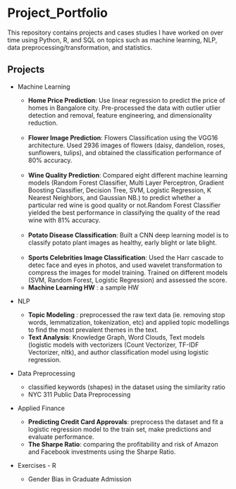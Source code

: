# Project_Portfolio

This repository contains projects and cases studies I have worked on over time using Python, R, and SQL 
on topics such as machine learning, NLP, data preprocessing/transformation, and statistics.

## Projects 
* Machine Learning <br>
    * __Home Price Prediction__: Use linear regression to predict the price of homes in Bangalore city. Pre-processed the data with outlier utlier detection and removal, feature engineering, and dimensionality reduction. <br><br>
    * __Flower Image Prediction__: Flowers Classification using the VGG16 architecture. Used 2936 images of flowers (daisy, dandelion, roses, sunflowers, tulips), and obtained the classification performance of 80% accuracy. <br><br>
    * __Wine Quality Prediction__: Compared eight different machine learning models (Random Forest Classifier, Multi Layer Perceptron, Gradient Boosting Classifier, Decision Tree, SVM, Logistic Regression, K Nearest Neighbors, and Gaussian NB.) to predict whether a particular red wine is good quality or not.Random Forest Classifier yielded the best performance in classifying the quality of the read wine with 81% accuracy.  <br><br>
    * __Potato Disease Classification__: Built a CNN deep learning model is to classify potato plant images as healthy, early blight or late blight.
 <br><br>
    *  __Sports Celebrities Image Classification__: Used the Harr cascade to detec face and eyes in photos, and used wavelet transformation to compress the images for model training. Trained on different models (SVM, Random Forest, Logistic Regression) and assessed the score. <br>
    *  __Machine Learning HW__ : a sample HW 
    
* NLP <br>
   * __Topic Modeling__ : preprocessed the raw text data (ie. removing stop words, lemmatization, tokenization, etc) and applied topic modellings to find the most prevalent themes in the text. <br>
   * __Text Analysis__: Knowledge Graph, Word Clouds, Text models (logistic models with vectorizers (Count Vectorizer, TF-IDF Vectorizer, nltk), and author classification model using logistic regression.

* Data Preprocessing <br>
    * classified keywords (shapes) in the dataset using the similarity ratio <br>
    * NYC 311 Public Data Preprocessing 
    
* Applied Finance <br>
   * __Predicting Credit Card Approvals__: preprocess the dataset and fit a logistic regression model to the train set, make predictions and evaluate performance. <br>
   * __The Sharpe Ratio__: comparing the profitability and risk of Amazon and Facebook investments using the Sharpe Ratio. <br>
* Exercises - R <br>
   * Gender Bias in Graduate Admission <br>
